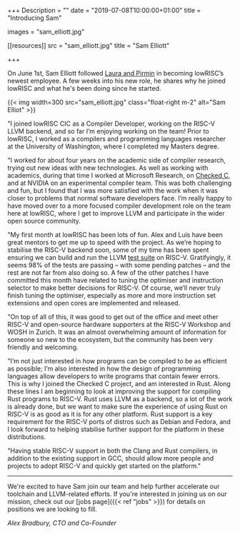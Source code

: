 +++
Description = ""
date = "2019-07-08T10:00:00+01:00"
title = "Introducing Sam"

images = "sam_elliott.jpg"

[[resources]]
src = "sam_elliott.jpg"
title = "Sam Elliott"

+++

On June 1st, Sam Elliott followed [Laura and
Pirmin](/blog/2019/06/introducing-pirmin-laura/) in becoming lowRISC’s newest
employee. A few weeks into his new role, he shares why he joined lowRISC and
what he's been doing since he started.

{{< img width=300 src="sam_elliott.jpg" class="float-right m-2" alt="Sam Elliot" >}}

"I joined lowRISC CIC as a Compiler Developer, working on the RISC-V LLVM
backend, and so far I’m enjoying working on the team! Prior to lowRISC, I worked
as a compilers and programming languages researcher at the University of
Washington, where I completed my Masters degree.

"I worked for about four years on the academic side of compiler research, trying
out new ideas with new technologies. As well as working with academics, during
that time I worked at Microsoft Research, on [Checked
C](https://www.microsoft.com/en-us/research/project/checked-c/), and at NVIDIA
on an experimental compiler team. This was both challenging and fun, but I found
that I was more satisfied with the work when it was closer to problems that
normal software developers face. I’m really happy to have moved over to a more
focused compiler development role on the team here at lowRISC, where I get to
improve LLVM and participate in the wider open source community.

"My first month at lowRISC has been lots of fun. Alex and Luís have been great
mentors to get me up to speed with the project. As we’re hoping to stabilise the
RISC-V backend soon, some of my time has been spent ensuring we can build and
run the LLVM [test suite](https://llvm.org/docs/TestingGuide.html#test-suite) on
RISC-V. Gratifyingly, it seems 98% of the tests are passing – with some pending
patches – and the rest are not far from also doing so. A few of the other
patches I have committed this month have related to tuning the optimiser and
instruction selector to make better decisions for RISC-V. Of course, we’ll never
truly finish tuning the optimiser, especially as more and more instruction set
extensions and open cores are implemented and released.

"On top of all of this, it was good to get out of the office and meet other
RISC-V and open-source hardware supporters at the RISC-V Workshop and WOSH in
Zurich. It was an almost overwhelming amount of information for someone so new
to the ecosystem, but the community has been very friendly and welcoming.

"I’m not just interested in how programs can be compiled to be as efficient as
possible; I’m also interested in how the design of programming languages allow
developers to write programs that contain fewer errors. This is why I joined the
Checked C project, and am interested in Rust. Along these lines I am beginning
to look at improving the support for compiling Rust programs to RISC-V. Rust
uses LLVM as a backend, so a lot of the work is already done, but we want to
make sure the experience of using Rust on RISC-V is as good as it is for any
other platform. Rust support is a key requirement for the RISC-V ports of
distros such as Debian and Fedora, and I look forward to helping stabilise
further support for the platform in these distributions.

"Having stable RISC-V support in both the Clang and Rust compilers, in addition
to the existing support in GCC, should allow more people and projects to adopt
RISC-V and quickly get started on the platform."

----

We're excited to have Sam join our team and help further accelerate our
toolchain and LLVM-related efforts. If you're interested in joining us on our
mission, check out our [jobs page]({{< ref "jobs" >}}) for details on
positions we are looking to fill.

_Alex Bradbury, CTO and Co-Founder_
